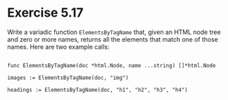 # Exercise 5.17

Write a variadic function `ElementsByTagName` that, given an HTML node tree and zero or more names, returns all the elements that match one of those names. Here are two example calls:

<code>
func ElementsByTagName(doc *html.Node, name ...string) []*html.Node<br/>
images := ElementsByTagName(doc, "img")<br/>
headings := ElementsByTagName(doc, "h1", "h2", "h3", "h4")<br/>
</code>
